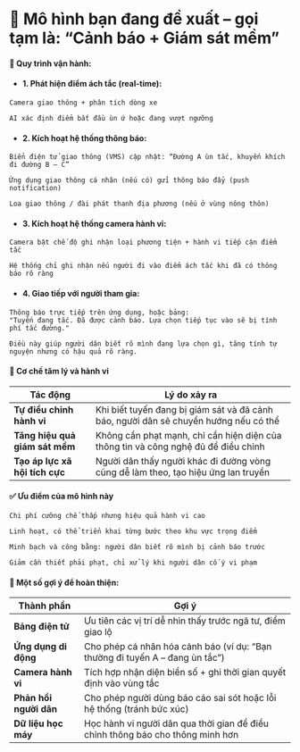 # 🎯 Mô hình bạn đang đề xuất – gọi tạm là: “Cảnh báo + Giám sát mềm”

#### 🔁 Quy trình vận hành:
- #### 1. Phát hiện điểm ách tắc (real-time):
```
Camera giao thông + phân tích dòng xe

AI xác định điểm bắt đầu ùn ứ hoặc đang vượt ngưỡng
```
- #### 2. Kích hoạt hệ thống thông báo:
```
Biển điện tử giao thông (VMS) cập nhật: “Đường A ùn tắc, khuyến khích đi đường B – C”

Ứng dụng giao thông cá nhân (nếu có) gửi thông báo đẩy (push notification)

Loa giao thông / đài phát thanh địa phương (nếu ở vùng nông thôn)
```
- #### 3. Kích hoạt hệ thống camera hành vi:
```
Camera bật chế độ ghi nhận loại phương tiện + hành vi tiếp cận điểm tắc

Hệ thống chỉ ghi nhận nếu người đi vào điểm ách tắc khi đã có thông báo rõ ràng
```
- #### 4. Giao tiếp với người tham gia:
```
Thông báo trực tiếp trên ứng dụng, hoặc bảng:
"Tuyến đang tắc. Đã được cảnh báo. Lựa chọn tiếp tục vào sẽ bị tính phí tắc đường."

Điều này giúp người dân biết rõ mình đang lựa chọn gì, tăng tính tự nguyện nhưng có hậu quả rõ ràng.
```

#### 🧠 Cơ chế tâm lý và hành vi
| Tác động                       | Lý do xảy ra                                                                         |
| ------------------------------ | ------------------------------------------------------------------------------------ |
| **Tự điều chỉnh hành vi**      | Khi biết tuyến đang bị giám sát và đã cảnh báo, người dân sẽ chuyển hướng nếu có thể |
| **Tăng hiệu quả giám sát mềm** | Không cần phạt mạnh, chỉ cần hiện diện của thông tin và công nghệ đủ để điều chỉnh   |
| **Tạo áp lực xã hội tích cực** | Người dân thấy người khác đi đường vòng cũng dễ làm theo, tạo hiệu ứng lan truyền    |

#### ✅ Ưu điểm của mô hình này
```
Chi phí cưỡng chế thấp nhưng hiệu quả hành vi cao

Linh hoạt, có thể triển khai từng bước theo khu vực trọng điểm

Minh bạch và công bằng: người dân biết rõ mình bị cảnh báo trước

Giảm cần thiết phải phạt, chỉ xử lý khi người dân cố ý vi phạm
```

#### 🔧 Một số gợi ý để hoàn thiện:
| Thành phần             | Gợi ý                                                                          |
| ---------------------- | ------------------------------------------------------------------------------ |
| **Bảng điện tử**       | Ưu tiên các vị trí dễ nhìn thấy trước ngã tư, điểm giao lộ                     |
| **Ứng dụng di động**   | Cho phép cá nhân hóa cảnh báo (ví dụ: “Bạn thường đi tuyến A – đang ùn tắc”)   |
| **Camera hành vi**     | Tích hợp nhận diện biển số + ghi thời gian quyết định vào vùng tắc             |
| **Phản hồi người dân** | Cho phép người dùng báo cáo sai sót hoặc lỗi hệ thống (tránh bức xúc)          |
| **Dữ liệu học máy**    | Học hành vi người dân qua thời gian để điều chỉnh thông báo cho thông minh hơn |











